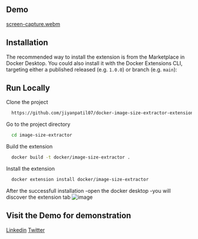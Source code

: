 ## Demo

[screen-capture.webm](https://user-images.githubusercontent.com/76421551/192455851-247bd642-76ef-4055-953f-6a8776fe4273.webm)




## Installation

The recommended way to install the extension is from the Marketplace in Docker Desktop.
You could also install it with the Docker Extensions CLI, targeting either a published released (e.g. `1.0.0`) or branch (e.g. `main`):


## Run Locally

Clone the project

```bash
  https://github.com/jiyanpatil07/docker-image-size-extractor-extension.git
```

Go to the project directory

```bash
  cd image-size-extractor
```

Build the extension

```bash
  docker build -t docker/image-size-extractor .
```

Install the extension

```bash
  docker extension install docker/image-size-extractor
```
After the successfull installation 
  -open the docker desktop
  -you will discover the extension tab 
  ![image](https://user-images.githubusercontent.com/76421551/192453684-3c808a95-3c58-4641-a6a7-7fdcd9c16517.png)
  
## Visit the Demo for demonstration

[Linkedin](https://www.linkedin.com/in/jiyanpatil07/)
[Twitter](https://twitter.com/JiyanPatil07)
